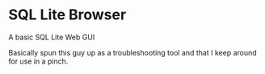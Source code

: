 # SQL Lite Browser

A basic SQL Lite Web GUI

Basically spun this guy up as a troubleshooting tool and that I keep around for use in a pinch.
